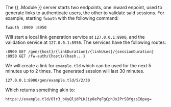 The {{ .Module }} server starts two endpoints, one inward enpoint, used to generate links to authenticate users, the other to validate said sessions. For example, starting `fwauth` with the following command:
```
fwauth :8900 :8950
```
Will start a local link generation service at `127.0.0.1:8900`, and the validation service at `127.0.0.1:8950`. The services have the following routes:
```
:8900 GET /gen/{host}/{linkDuration}/{linkUses}/{sessionDuration}
:8950 GET /fw-auth/{host}/{hash...}
```
We will create a link for `example.tld` which can be used for the next 5 minutes up to 2 times. The generated session will last 30 minutes.
```
127.0.0.1:8900/gen/example.tld/5/2/30
```
Which returns something akin to:
```
https://example.tld/Olr3_bXyQljdPLKJiy8ePqFgCphJx2PrSBYgzsI0peg=
```
